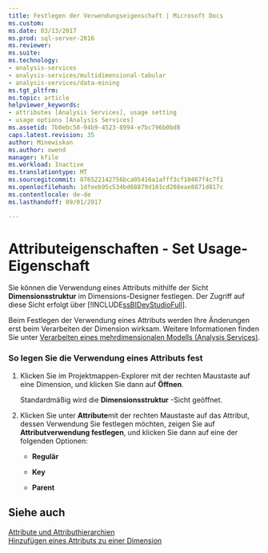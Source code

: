 ```yaml
---
title: Festlegen der Verwendungseigenschaft | Microsoft Docs
ms.custom: 
ms.date: 03/13/2017
ms.prod: sql-server-2016
ms.reviewer: 
ms.suite: 
ms.technology:
- analysis-services
- analysis-services/multidimensional-tabular
- analysis-services/data-mining
ms.tgt_pltfrm: 
ms.topic: article
helpviewer_keywords:
- attributes [Analysis Services], usage setting
- usage options [Analysis Services]
ms.assetid: 7b0ebc58-94b9-4523-8994-e7bc796b0bd8
caps.latest.revision: 35
author: Minewiskan
ms.author: owend
manager: kfile
ms.workload: Inactive
ms.translationtype: MT
ms.sourcegitcommit: 876522142756bca05416a1afff3cf10467f4c7f1
ms.openlocfilehash: 1dfeeb95c534bd68879d101cd208eae8871d817c
ms.contentlocale: de-de
ms.lasthandoff: 09/01/2017

---
```

# <a name="attribute-properties---set-usage-property"></a>Attributeigenschaften - Set Usage-Eigenschaft
  Sie können die Verwendung eines Attributs mithilfe der Sicht **Dimensionsstruktur** im Dimensions-Designer festlegen. Der Zugriff auf diese Sicht erfolgt über [!INCLUDE[ssBIDevStudioFull](../../includes/ssbidevstudiofull-md.md)].  
  
 Beim Festlegen der Verwendung eines Attributs werden Ihre Änderungen erst beim Verarbeiten der Dimension wirksam. Weitere Informationen finden Sie unter [Verarbeiten eines mehrdimensionalen Modells &#40;Analysis Services&#41;](../../analysis-services/multidimensional-models/processing-a-multidimensional-model-analysis-services.md).  
  
### <a name="to-set-usage-for-an-attribute"></a>So legen Sie die Verwendung eines Attributs fest  
  
1.  Klicken Sie im Projektmappen-Explorer mit der rechten Maustaste auf eine Dimension, und klicken Sie dann auf **Öffnen**.  
  
     Standardmäßig wird die **Dimensionsstruktur** -Sicht geöffnet.  
  
2.  Klicken Sie unter **Attribute**mit der rechten Maustaste auf das Attribut, dessen Verwendung Sie festlegen möchten, zeigen Sie auf **Attributverwendung festlegen**, und klicken Sie dann auf eine der folgenden Optionen:  
  
    -   **Regulär**  
  
    -   **Key**  
  
    -   **Parent**  
  
## <a name="see-also"></a>Siehe auch  
 [Attribute und Attributhierarchien](../../analysis-services/multidimensional-models-olap-logical-dimension-objects/attributes-and-attribute-hierarchies.md)   
 [Hinzufügen eines Attributs zu einer Dimension](../../analysis-services/multidimensional-models/attribute-properties-add-an-attribute-to-a-dimension.md)  
  
  


